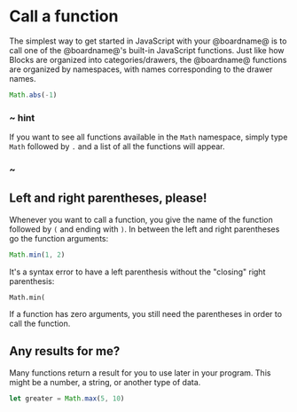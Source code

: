 # Call a function

The simplest way to get started in JavaScript with your @boardname@ is to
call one of the @boardname@'s built-in JavaScript functions. Just like how Blocks
are organized into categories/drawers, the @boardname@ functions are organized by
namespaces, with names corresponding to the drawer names.

```typescript
Math.abs(-1)
```

### ~ hint

If you want to see all functions available in the `Math` namespace, simply type `Math`
followed by `.` and a list of all the functions will appear. 

### ~

## Left and right parentheses, please!

Whenever you want to call a function, you give the name of the function
followed by `(` and ending with `)`. In between the left and right
parentheses go the function arguments:

```typescript
Math.min(1, 2)
```

It's a syntax error to have a left parenthesis without the "closing" right parenthesis:

```typescript-ignore
Math.min(
```

If a function has zero arguments, you still
need the parentheses in order to call the function.

## Any results for me?

Many functions return a result for you to use later in your program. This might be a number, a string, or another type of data.

```typescript
let greater = Math.max(5, 10)
``` 
